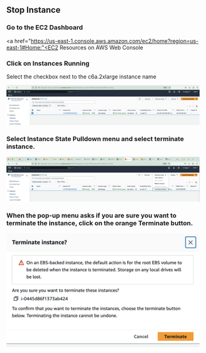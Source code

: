 ## Stop Instance 


### Go to the EC2 Dashboard 

<a href="https://us-east-1.console.aws.amazon.com/ec2/home?region=us-east-1#Home:"<EC2 Resources on AWS Web Console</a>


### Click on Instances Running

Select the checkbox next to the c6a.2xlarge instance name

![Select Instance on EC2 Dashboard](../web-vm/ec2_select_instance_checkbox.png)

### Select Instance State Pulldown menu and select terminate instance.

![Terminate Instance on EC2 Dashboard](../web-vm/ec2_instance_state_pulldown_select_terminate_instance.png)

### When the pop-up menu asks if you are sure you want to terminate the instance, click on the orange Terminate button.

![Confirm Terminate Instance on EC2 Dashboard](../web-vm/ec2-dashboard-confirm-terminate-instance.png)



